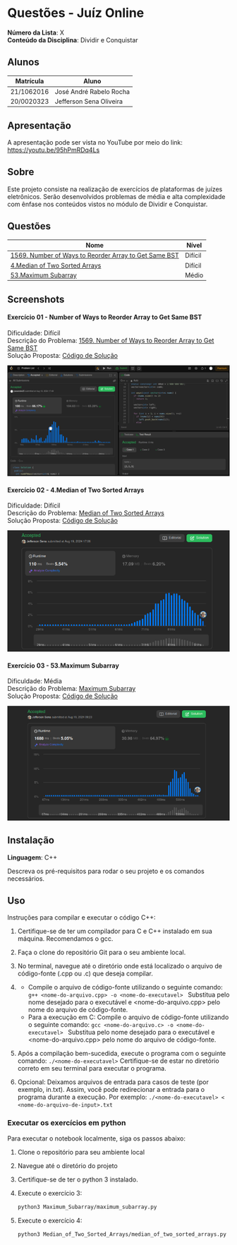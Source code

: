 # Questões - Juíz Online

**Número da Lista**: X<br>
**Conteúdo da Disciplina**: Dividir e Conquistar<br>

## Alunos

| Matrícula  | Aluno                               |
| ---------- | ----------------------------------- |
| 21/1062016 | José André Rabelo Rocha |
| 20/0020323 | Jefferson Sena Oliveira         |

## Apresentação
A apresentação pode ser vista no YouTube por meio do link: https://youtu.be/95hPmRDq4Ls

## Sobre

Este projeto consiste na realização de exercícios de plataformas de juízes eletrônicos. Serão desenvolvidos problemas de média e alta
complexidade com ênfase nos conteúdos vistos no módulo de Dividir e Conquistar. 

## Questões

| Nome                                                                                                                                        | Nível   |
| ------------------------------------------------------------------------------------------------------------------------------------------- | ------- |
| [1569. Number of Ways to Reorder Array to Get Same BST](https://leetcode.com/problems/number-of-ways-to-reorder-array-to-get-same-bst/description/)                                                 | Difícil |
| [4.Median of Two Sorted Arrays](https://leetcode.com/problems/median-of-two-sorted-arrays/)     | Difícil   |
| [53.Maximum Subarray](https://leetcode.com/problems/maximum-subarray/description/)     | Médio   |


## Screenshots

#### Exercício 01 - Number of Ways to Reorder Array to Get Same BST

Dificuldade: Difícil <br>
Descrição do Problema: [1569. Number of Ways to Reorder Array to Get Same BST](https://leetcode.com/problems/number-of-ways-to-reorder-array-to-get-same-bst/description/) <br>
Solução Proposta:  [Código de Solução](https://github.com/projeto-de-algoritmos-2024/DividirEConquistar_Questoes_JuizOnline/blob/master/Number_Ways_Reorder_BST/reorder_same_bst.cpp)

![Exercicio 1](assets/exercicio_1.png)

#### Exercício 02 - 4.Median of Two Sorted Arrays

Dificuldade: Difícil<br>
Descrição do Problema: [Median of Two Sorted Arrays](https://leetcode.com/problems/median-of-two-sorted-arrays/)<br>
Solução Proposta: [Código de Solução](https://github.com/projeto-de-algoritmos-2024/DividirEConquistar_Questoes_JuizOnline/blob/master/Median_of_Two_Sorted_Arrays/median_of_two_sorted_arrays.py)

![Exercício 3](assets/exercicio3.png)

#### Exercício 03 - 53.Maximum Subarray

Dificuldade: Média <br>
Descrição do Problema: [Maximum Subarray](https://leetcode.com/problems/maximum-subarray/description/)<br>
Solução Proposta: [Código de Solução](https://github.com/projeto-de-algoritmos-2024/DividirEConquistar_Questoes_JuizOnline/blob/master/Maximum_Subarray/maximum_subarray.py)

![Exercicio 4](assets/exercicio_4.png)

## Instalação

**Linguagem**: C++ <br>
<!-- **Framework**: (caso exista)<br> -->
Descreva os pré-requisitos para rodar o seu projeto e os comandos necessários.

## Uso

Instruções para compilar e executar o código C++:

1. Certifique-se de ter um compilador para C e C++ instalado em sua máquina. Recomendamos o gcc.

2. Faça o clone do repositório Git para o seu ambiente local.

3. No terminal, navegue até o diretório onde está localizado o arquivo de código-fonte (.cpp ou .c) que deseja compilar.

4. - Compile o arquivo de código-fonte utilizando o seguinte comando:
```g++ <nome-do-arquivo.cpp> -o <nome-do-executavel> ```
Substitua <nome-do-executavel> pelo nome desejado para o executável e <nome-do-arquivo.cpp> pelo nome do arquivo de código-fonte.
    - Para a execução em C: Compile o arquivo de código-fonte utilizando o seguinte comando:
```gcc <nome-do-arquivo.c> -o <nome-do-executavel> ```
Substitua <nome-do-executavel> pelo nome desejado para o executável e <nome-do-arquivo.cpp> pelo nome do arquivo de código-fonte.

5. Após a compilação bem-sucedida, execute o programa com o seguinte comando:
```./<nome-do-executavel>```
Certifique-se de estar no diretório correto em seu terminal para executar o programa.

6. Opcional: Deixamos arquivos de entrada para casos de teste (por exemplo, in.txt). Assim, você pode redirecionar a entrada para o programa durante a execução. Por exemplo:
```./<nome-do-executavel> < <nome-do-arquivo-de-input>.txt```

### Executar os exercícios em python

Para executar o notebook localmente, siga os passos abaixo:

1. Clone o repositório para seu ambiente local

2. Navegue até o diretório do projeto

3. Certifique-se de ter o python 3 instalado.

4. Execute o exercício 3:

    ```bash
    python3 Maximum_Subarray/maximum_subarray.py
   ```
5. Execute o exercício 4:
    ```bash
    python3 Median_of_Two_Sorted_Arrays/median_of_two_sorted_arrays.py 
   ```


<!--## Outros

Quaisquer outras informações sobre seu projeto podem ser descritas abaixo.

-->
